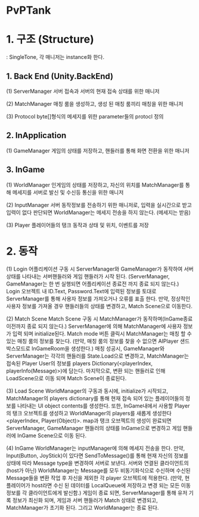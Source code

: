 # PvPTank
<h1> 1. 구조 (Structure)</h1>
  : SingleTone, 각 매니저는 instance화 한다.
  
  
<h2> 1. Back End (Unity.BackEnd) </h2>

  (1) ServerManager
    서버 접속과 서버의 현재 접속 상태를 위한 매니저
    
  (2) MatchManager
    매칭 룸을 생성하고, 생성 된 매칭 룸끼리 매칭을 위한 매니저
    
  (3) Protocol
    byte[]형식의 메세지를 위한 parameter들의 protocl 정의

<h2> 2. InApplication </h2>
  (1) GameManager
    게임의 상태를 저장하고, 핸들러를 통해 화면 전환을 위한 매니저

<h2> 3. InGame </h2>

  (1) WorldManager
    인게임의 상태를 저장하고, 자신의 위치를 MatchManager를 통해 메세지를 서버로 발신 및 수신등 통신을 위한 매니저
    
    
  (2) InputManager
    서버 동작정보를 전송하기 위한 매니저로, 입력을 실시간으로 받고 입력이 없다 판단되면 WorldManager는 메세지 전송을 하지 않는다. (메세지는 받음)
    
    
  (3) Player
    플레이어들의 탱크 동작과 상태 및 위치, 이벤트를 저장

<h1> 2. 동작 </h1>
  (1) Login
    어플리케이션 구동 시 ServerManager와 GameManager가 동작하여 서버상태를 나타내는 서버핸들러와 게임 핸들러가 시작 된다. (ServerManager, GameManager는 한 번 실행되면 어플리케이션 종료전 까지 종료 되지 않는다.)
    Login 오브젝트 내 ID.Text, Password.Text에 입력된 정보를 토대로 ServerManager를 통해 사용자 정보를 가져오거나 오류를 표출 한다. 만약, 정상적인 사용자 정보를 가져올 경우 핸들러들의 상태를 변경하고, Match Scene으로 이동한다.
    
    
  (2) Match Scene
    Match Scene 구동 시 MatchManager가 동작하며(InGame종료 이전까지 종료 되지 않는다.) ServerManager에 의해 MatchManager에 사용자 정보가 입력 되며 initialize된다. Match mode 버튼 클릭시 MatchManager는 매칭 할 수 있는 매칭 룸의 정보를 찾는다. (만약, 매칭 룸의 정보를 찾을 수 없으면 AIPlayer 샌드박스모드로 InGameRoom을 생성한다.) 매칭 성공시, GameManager와 ServerManager는 각각의 핸들러를 State.Load으로 변경하고, MatchManager는 접속된 Player User의 정보를 players Dictionary(<playerIndex, playerInfo(Message)>)에 담는다. 마지막으로, 변환 되는 핸들러로 인해 LoadScene으로 이동 되며 Match Scene이 종료된다.
    
    
  (3) Load Scene
    WorldManager의 구동과 동시에, initialize가 시작되고, MatchManager의 players dictionary를 통해 현재 접속 되어 있는 플레이어들의 정보를 나타내는 UI object contents를 생성한다. 또한, InGame내에서 사용할 Player의 탱크 오브젝트를 생성하고 WorldManager의 players를 새롭게 생성한다 <playerIndex, Player(Object)>.
  map과 탱크 오브젝트의 생성이 완료되면 ServerManager, GameManager 핸들러의 상태를 InGame으로 변경하고 게임 핸들러에 InGame Scene으로 이동 된다.
  
  
  (4) InGame
    WorldManager는 inputManager에 의해 메세지 전송을 한다. 만약, Input(Button, JoyStick)이 있다면 SendToMessage()를 통해 현재 자신의 정보를 상태에 따라 Message type을 변경하여 서버로 보낸다. 
    서버와 연결된 클라이언트의(host가 아닌) WorldManager는 Message를 모두 비동기화식으로 수신하며 수신된 Message들을 변환 작업 후 자신을 제외한 각 player 오브젝트에 적용한다. (만약, 현 플레이어가 host라면 수신 된 데이터를 LocalQueue에 저장하고 변경 되는 모든 이동 정보를 각 클라이언트에게 발신함.)
  게임이 종료 되면, ServerManager를 통해 유저 기록 정보가 최신화 되며, 게임과 서버 핸들러가 Match 상태로 변경되고, MatchManager가 초기화 된다. 그리고 WorldManager는 종료 된다.
